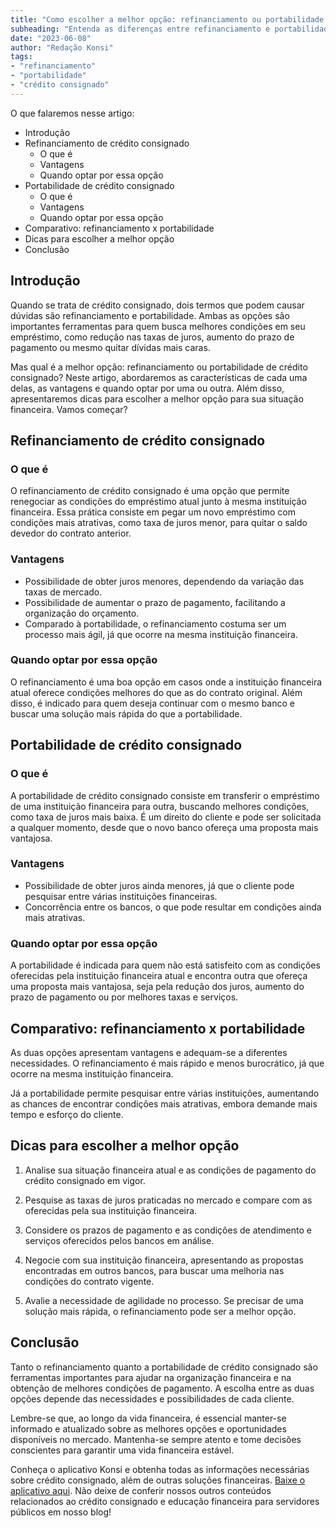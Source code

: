 ```yaml
---
title: "Como escolher a melhor opção: refinanciamento ou portabilidade do crédito consignado?"
subheading: "Entenda as diferenças entre refinanciamento e portabilidade de crédito consignado e descubra qual a melhor escolha para sua situação financeira."
date: "2023-06-08"
author: "Redação Konsi"
tags:
- "refinanciamento"
- "portabilidade"
- "crédito consignado"
---
```


O que falaremos nesse artigo:

- Introdução
- Refinanciamento de crédito consignado
  - O que é
  - Vantagens
  - Quando optar por essa opção
- Portabilidade de crédito consignado
  - O que é
  - Vantagens
  - Quando optar por essa opção
- Comparativo: refinanciamento x portabilidade
- Dicas para escolher a melhor opção
- Conclusão

## Introdução

Quando se trata de crédito consignado, dois termos que podem causar dúvidas são refinanciamento e portabilidade. Ambas as opções são importantes ferramentas para quem busca melhores condições em seu empréstimo, como redução nas taxas de juros, aumento do prazo de pagamento ou mesmo quitar dívidas mais caras.

Mas qual é a melhor opção: refinanciamento ou portabilidade de crédito consignado? Neste artigo, abordaremos as características de cada uma delas, as vantagens e quando optar por uma ou outra. Além disso, apresentaremos dicas para escolher a melhor opção para sua situação financeira. Vamos começar?

## Refinanciamento de crédito consignado

### O que é

O refinanciamento de crédito consignado é uma opção que permite renegociar as condições do empréstimo atual junto à mesma instituição financeira. Essa prática consiste em pegar um novo empréstimo com condições mais atrativas, como taxa de juros menor, para quitar o saldo devedor do contrato anterior.

### Vantagens

- Possibilidade de obter juros menores, dependendo da variação das taxas de mercado.
- Possibilidade de aumentar o prazo de pagamento, facilitando a organização do orçamento.
- Comparado à portabilidade, o refinanciamento costuma ser um processo mais ágil, já que ocorre na mesma instituição financeira.

### Quando optar por essa opção

O refinanciamento é uma boa opção em casos onde a instituição financeira atual oferece condições melhores do que as do contrato original. Além disso, é indicado para quem deseja continuar com o mesmo banco e buscar uma solução mais rápida do que a portabilidade.

## Portabilidade de crédito consignado

### O que é

A portabilidade de crédito consignado consiste em transferir o empréstimo de uma instituição financeira para outra, buscando melhores condições, como taxa de juros mais baixa. É um direito do cliente e pode ser solicitada a qualquer momento, desde que o novo banco ofereça uma proposta mais vantajosa.

### Vantagens

- Possibilidade de obter juros ainda menores, já que o cliente pode pesquisar entre várias instituições financeiras.
- Concorrência entre os bancos, o que pode resultar em condições ainda mais atrativas.

### Quando optar por essa opção

A portabilidade é indicada para quem não está satisfeito com as condições oferecidas pela instituição financeira atual e encontra outra que ofereça uma proposta mais vantajosa, seja pela redução dos juros, aumento do prazo de pagamento ou por melhores taxas e serviços.

## Comparativo: refinanciamento x portabilidade

As duas opções apresentam vantagens e adequam-se a diferentes necessidades. O refinanciamento é mais rápido e menos burocrático, já que ocorre na mesma instituição financeira. 

Já a portabilidade permite pesquisar entre várias instituições, aumentando as chances de encontrar condições mais atrativas, embora demande mais tempo e esforço do cliente.

## Dicas para escolher a melhor opção

1. Analise sua situação financeira atual e as condições de pagamento do crédito consignado em vigor.

2. Pesquise as taxas de juros praticadas no mercado e compare com as oferecidas pela sua instituição financeira.

3. Considere os prazos de pagamento e as condições de atendimento e serviços oferecidos pelos bancos em análise.

4. Negocie com sua instituição financeira, apresentando as propostas encontradas em outros bancos, para buscar uma melhoria nas condições do contrato vigente.

5. Avalie a necessidade de agilidade no processo. Se precisar de uma solução mais rápida, o refinanciamento pode ser a melhor opção.

## Conclusão

Tanto o refinanciamento quanto a portabilidade de crédito consignado são ferramentas importantes para ajudar na organização financeira e na obtenção de melhores condições de pagamento. A escolha entre as duas opções depende das necessidades e possibilidades de cada cliente.

Lembre-se que, ao longo da vida financeira, é essencial manter-se informado e atualizado sobre as melhores opções e oportunidades disponíveis no mercado. Mantenha-se sempre atento e tome decisões conscientes para garantir uma vida financeira estável.

Conheça o aplicativo Konsi e obtenha todas as informações necessárias sobre crédito consignado, além de outras soluções financeiras. [Baixe o aplicativo aqui](https://www.konsi.com.br/app-download). Não deixe de conferir nossos outros conteúdos relacionados ao crédito consignado e educação financeira para servidores públicos em nosso blog!